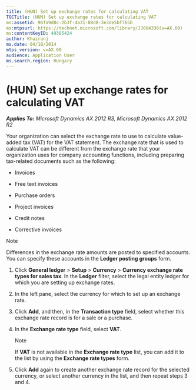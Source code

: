 ```yaml
---
title: (HUN) Set up exchange rates for calculating VAT
TOCTitle: (HUN) Set up exchange rates for calculating VAT
ms:assetid: 96fa9d0c-2b3f-4a31-88d8-3e3de5bf765b
ms:mtpsurl: https://technet.microsoft.com/library/JJ664336(v=AX.60)
ms:contentKeyID: 49385424
author: Khairunj
ms.date: 04/18/2014
mtps_version: v=AX.60
audience: Application User
ms.search.region: Hungary
---
```


# (HUN) Set up exchange rates for calculating VAT 


_**Applies To:** Microsoft Dynamics AX 2012 R3, Microsoft Dynamics AX 2012 R2_

Your organization can select the exchange rate to use to calculate value-added tax (VAT) for the VAT statement. The exchange rate that is used to calculate VAT can be different from the exchange rate that your organization uses for company accounting functions, including preparing tax-related documents such as the following:

  - Invoices

  - Free text invoices

  - Purchase orders

  - Project invoices

  - Credit notes

  - Corrective invoices


> [!NOTE]
> <P>Differences in the exchange rate amounts are posted to specified accounts. You can specify these accounts in the <STRONG>Ledger posting groups</STRONG> form.</P>



1.  Click **General ledger** \> **Setup** \> **Currency** \> **Currency exchange rate types for sales tax**. In the **Ledger** filter, select the legal entity ledger for which you are setting up exchange rates.

2.  In the left pane, select the currency for which to set up an exchange rate.

3.  Click **Add**, and then, in the **Transaction type** field, select whether this exchange rate record is for a sale or a purchase.

4.  In the **Exchange rate type** field, select **VAT**.
    

    > [!NOTE]
    > <P>If <STRONG>VAT</STRONG> is not available in the <STRONG>Exchange rate type</STRONG> list, you can add it to the list by using the <STRONG>Exchange rate types</STRONG> form.</P>



5.  Click **Add** again to create another exchange rate record for the selected currency, or select another currency in the list, and then repeat steps 3 and 4.

  


